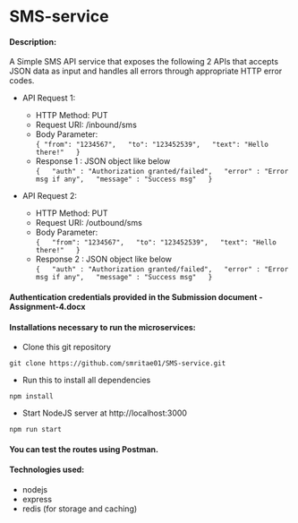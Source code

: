 # SMS-service

#### Description:

A Simple SMS API service that exposes the following 2 APIs that accepts JSON data as input and handles all errors through appropriate HTTP error codes.

- API Request 1:
  * HTTP Method: PUT
  * Request URI: /inbound/sms
  * Body Parameter:\
    `{
      "from": "1234567",  
      "to": "123452539",  
      "text": "Hello there!"  
     }`  
  * Response 1 : JSON object like below\
    `{  
      "auth" : "Authorization granted/failed",  
      "error" : "Error msg if any",  
      "message" : "Success msg"  
     }`  

- API Request 2:
   * HTTP Method: PUT
   * Request URI: /outbound/sms
   * Body Parameter:\
    `{  
      "from": "1234567",  
      "to": "123452539",  
      "text": "Hello there!"  
     }`  
   * Response 2 : JSON object like below\
      `{  
        "auth" : "Authorization granted/failed",  
        "error" : "Error msg if any",  
        "message" : "Success msg"  
       }`  

#### Authentication credentials provided in the Submission document - Assignment-4.docx

#### Installations necessary to run the microservices:

- Clone this git repository

`git clone https://github.com/smritae01/SMS-service.git`

- Run this to install all dependencies

`npm install`

- Start NodeJS server at http://localhost:3000

`npm run start`

#### You can test the routes using Postman.

#### Technologies used:

- nodejs
- express
- redis (for storage and caching)
